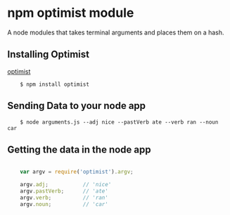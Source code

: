 npm optimist module
===================
A node modules that takes terminal arguments and places them on a hash.

Installing Optimist
-------------------
[optimist](https://www.npmjs.org/package/optimist)

```
    $ npm install optimist
```

Sending Data to your node app
-----------------------------

```
    $ node arguments.js --adj nice --pastVerb ate --verb ran --noun car
```

Getting the data in the node app
-----------------------------------

```javascript

    var argv = require('optimist').argv;

    argv.adj;           // 'nice'
    argv.pastVerb;      // 'ate'
    argv.verb;          // 'ran'
    argv.noun;          // 'car'

```


